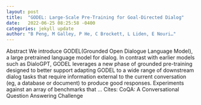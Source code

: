 ```yaml
---
layout: post
title:  "GODEL: Large-Scale Pre-Training for Goal-Directed Dialog"
date:   2022-06-25 08:25:58 -0400
categories: jekyll update
author: "B Peng, M Galley, P He, C Brockett, L Liden, E Nouri…"
---
```

Abstract We introduce GODEL(Grounded Open Dialogue Language Model), a large pretrained language model for dialog. In contrast with earlier models such as DialoGPT, GODEL leverages a new phase of grounded pre-training designed to better support adapting GODEL to a wide range of downstream dialog tasks that require information external to the current conversation (eg, a database or document) to produce good responses. Experiments against an array of benchmarks that …
Cites: ‪CoQA: A Conversational Question Answering Challenge‬  